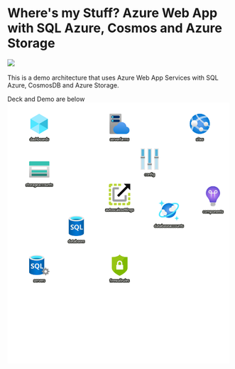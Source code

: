 # Where's my Stuff? Azure Web App with SQL Azure, Cosmos and Azure Storage

<a href="https://portal.azure.com/#create/Microsoft.Template/uri/https%3A%2F%2Fraw.githubusercontent.com%2Fmbenko%2Fbenkoarm%2Fmaster%2F104-WheresMyStuff-Infrastructure%2Fazuredeploy.json" target="_blank">
    <img src="http://azuredeploy.net/deploybutton.png"/>
</a>

This is a demo architecture that uses Azure Web App Services with SQL Azure, CosmosDB and Azure Storage.

Deck and Demo are below
<br/>
<img src="WheresMyStuff.png" style="width:500px;background-color:black;border-color:navy;border:1px;" class="img img-responsive" />